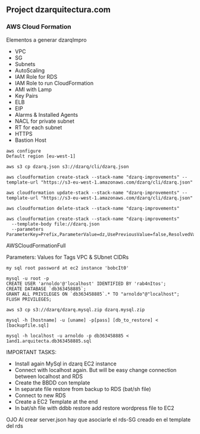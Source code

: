## Project dzarquitectura.com
### AWS Cloud Formation

Elementos a generar dzarqImpro

- VPC
- SG
- Subnets
- AutoScaling
- IAM Role for RDS
- IAM Role to run CloudFormation
- AMI with Lamp
- Key Pairs
- ELB
- EIP
- Alarms & Installed Agents
- NACL for private subnet
- RT for each subnet
- HTTPS
- Bastion Host

```
aws configure 
Default region [eu-west-1]

aws s3 cp dzarq.json s3://dzarq/cli/dzarq.json

aws cloudformation create-stack --stack-name "dzarq-improvements" --template-url "https://s3-eu-west-1.amazonaws.com/dzarq/cli/dzarq.json"

aws cloudformation update-stack --stack-name "dzarq-improvements" --template-url "https://s3-eu-west-1.amazonaws.com/dzarq/cli/dzarq.json"

aws cloudformation delete-stack --stack-name "dzarq-improvements"

aws cloudformation create-stack --stack-name "dzarq-improvements" 
  --template-body file://dzarq.json 
  --parameters ParameterKey=Prefix,ParameterValue=dz,UsePreviousValue=false,ResolvedValue=dz

```

AWSCloudFormationFull



Parameters:
Values for Tags
VPC & SUbnet CIDRs

```
my sql root password at ec2 instance 'bobcIt0'

mysql -u root -p
CREATE USER 'arnoldo'@'localhost' IDENTIFIED BY 'rab4nItos';
CREATE DATABASE `db363458885`;
GRANT ALL PRIVILEGES ON `db363458885`.* TO "arnoldo"@"localhost";
FLUSH PRIVILEGES;

aws s3 cp s3://dzarq/dzarq.mysql.zip dzarq.mysql.zip

mysql -h [hostname] -u [uname] -p[pass] [db_to_restore] < [backupfile.sql]

mysql -h localhost -u arnoldo -p db363458885 < 1and1.arquitecta.db363458885.sql

```

IMPORTANT TASKS:
- Install again MySql in dzarq EC2 instance
- Connect with localhost again. But will be easy change connection between localhost and RDS
- Create the BBDD con template
- In separate file restore from backup to RDS (bat/sh file)
- Connect to new RDS
- Create a EC2 Template at the end
- In bat/sh file with ddbb restore add restore wordpress file to EC2

OJO
Al crear server.json hay que asociarle el rds-SG creado en el template del rds

